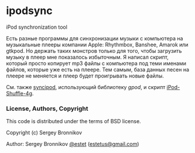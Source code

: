 ipodsync
========

iPod synchronization tool

Есть разные программы для синхронизации музыки с компьютера на музыкальные плееры компании Apple:
Rhythmbox, Banshee, Amarok или gtkpod.
Но держать таких монстров только для того, чтобы загрузить музыку в плеер мне показалось избыточным.
Я написал скрипт, который просто копирует mp3 файлы с компьютера под теми именами файлов,
которые уже есть на плеере. Тем самым, база данных песен на плеере не меняется и плеер будет
проигрывать новые файлы.

См. также [syncipod](https://github.com/rembo10/syncipod), использующий библиотеку _gpod_, и скрипт [iPod-Shuffle-4g](https://github.com/nims11/IPod-Shuffle-4g).

### License, Authors, Copyright

This code is distributed under the terms of BSD license.

Copyright (c) Sergey Bronnikov

Author: Sergey Bronnikov [@estet](https://twitter.com/estet) (estetus@gmail.com)
